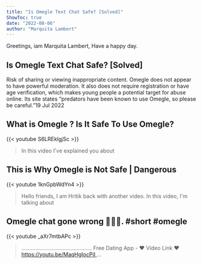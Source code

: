 ```yaml
---
title: "Is Omegle Text Chat Safe? [Solved]"
ShowToc: true 
date: "2022-08-06"
author: "Marquita Lambert" 
---
```


Greetings, iam Marquita Lambert, Have a happy day.
## Is Omegle Text Chat Safe? [Solved]
Risk of sharing or viewing inappropriate content. Omegle does not appear to have powerful moderation. It also does not require registration or have age verification, which makes young people a potential target for abuse online. Its site states “predators have been known to use Omegle, so please be careful.”19 Jul 2022

## What is Omegle ? Is It Safe To Use Omegle?
{{< youtube S6LREklgjSc >}}
>In this video I've explained you about 

## This is Why Omegle is Not Safe | Dangerous
{{< youtube 1knGpbWdYn4 >}}
>Hello friends, I am Hritik back with another video. In this video, I'm talking about 

## Omegle chat gone wrong 🤣🤣🤣. #short #omegle
{{< youtube _aXr7mtbAPc >}}
>.............................................. Free Dating App - ❤ Video Link ❤ https://youtu.be/MaqHgIocPiI ...

